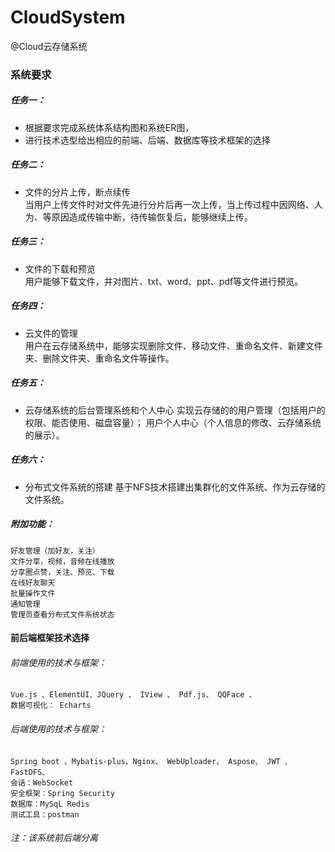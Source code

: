 # CloudSystem
@Cloud云存储系统
### 系统要求
##### 任务一：<br>
* 根据要求完成系统体系结构图和系统ER图，
* 进行技术选型给出相应的前端、后端、数据库等技术框架的选择 <br>
##### 任务二：<br>
* 文件的分片上传，断点续传 <br>
    当用户上传文件时对文件先进行分片后再一次上传，当上传过程中因网络、人为、等原因造成传输中断，待传输恢复后，能够继续上传。 <br>
##### 任务三： <br>
* 文件的下载和预览 <br>
    用户能够下载文件，并对图片、txt、word、ppt、pdf等文件进行预览。
##### 任务四： <br>
* 云文件的管理 <br>
    用户在云存储系统中，能够实现删除文件、移动文件、重命名文件、新建文件夹、删除文件夹、重命名文件等操作。
##### 任务五： <br>
* 云存储系统的后台管理系统和个人中心
    实现云存储的的用户管理（包括用户的权限、能否使用、磁盘容量）；
    用户个人中心（个人信息的修改、云存储系统的展示）。
##### 任务六：
* 分布式文件系统的搭建
    基于NFS技术搭建出集群化的文件系统、作为云存储的文件系统。
##### 附加功能：
    好友管理（加好友，关注）
    文件分享，视频，音频在线播放
    分享圈点赞，关注、预览、下载
    在线好友聊天
    批量操作文件
    通知管理
    管理员查看分布式文件系统状态

#### 前后端框架技术选择
###### 前端使用的技术与框架：
    Vue.js 、ElementUI、JQuery 、 IView 、 Pdf.js、 QQFace 、 
    数据可视化： Echarts
###### 后端使用的技术与框架：
    Spring boot 、Mybatis-plus、Nginx、 WebUploader、 Aspose、 JWT 、FastDFS、
    会话：WebSocket
    安全框架：Spring Security
    数据库：MySqL Redis
    测试工具：postman
###### 注：该系统前后端分离
